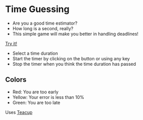 # Time Guessing

* Are you a good time estimator?
* How long is a second, really?
* This simple game will make you better in handling deadlines!

[Try it!](https://christernilsson.github.io/Lab/2019/081-TimeGuessing)

* Select a time duration
* Start the timer by clicking on the button or using any key
* Stop the timer when you think the time duration has passed

## Colors

* Red: You are too early
* Yellow: Your error is less than 10%
* Green: You are too late

Uses [Teacup](https://github.com/goodeggs/teacup)